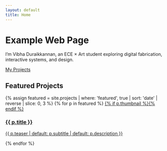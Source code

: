```yaml
---
layout: default
title: Home
---
```


<div class="hero">
  <h1>Example Web Page</h1>
  <p>I’m Vibha Duraikkannan, an ECE × Art student exploring digital fabrication, interactive systems, and design.</p>
  <a class="btn" href="{{ '/projects/' | relative_url }}">My Projects</a>
</div>

## Featured Projects

<div class="grid">
{% assign featured = site.projects | where: 'featured', true | sort: 'date' | reverse | slice: 0, 3 %}
{% for p in featured %}
  <a class="card" href="{{ p.url | relative_url }}">
    {% if p.thumbnail %}<img src="{{ p.thumbnail | relative_url }}" alt="">{% endif %}
    <div class="pad">
      <h3>{{ p.title }}</h3>
      <p>{{ p.teaser | default: p.subtitle | default: p.description }}</p>
    </div>
  </a>
{% endfor %}
</div>
